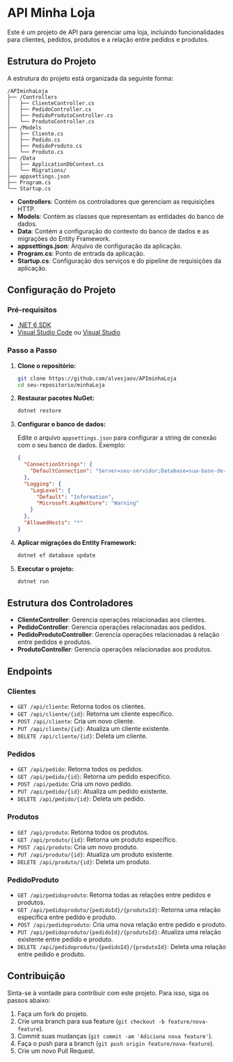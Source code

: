 # API Minha Loja

Este é um projeto de API para gerenciar uma loja, incluindo funcionalidades para clientes, pedidos, produtos e a relação entre pedidos e produtos.

## Estrutura do Projeto

A estrutura do projeto está organizada da seguinte forma:

```
/APIminhaLoja
├── /Controllers
│   ├── ClienteController.cs
│   ├── PedidoController.cs
│   ├── PedidoProdutoController.cs
│   └── ProdutoController.cs
├── /Models
│   ├── Cliente.cs
│   ├── Pedido.cs
│   ├── PedidoProduto.cs
│   └── Produto.cs
├── /Data
│   ├── ApplicationDbContext.cs
│   └── Migrations/
├── appsettings.json
├── Program.cs
└── Startup.cs
```

- **Controllers**: Contém os controladores que gerenciam as requisições HTTP.
- **Models**: Contém as classes que representam as entidades do banco de dados.
- **Data**: Contém a configuração do contexto do banco de dados e as migrações do Entity Framework.
- **appsettings.json**: Arquivo de configuração da aplicação.
- **Program.cs**: Ponto de entrada da aplicação.
- **Startup.cs**: Configuração dos serviços e do pipeline de requisições da aplicação.


## Configuração do Projeto

### Pré-requisitos

- [.NET 6 SDK](https://dotnet.microsoft.com/download/dotnet/6.0)
- [Visual Studio Code](https://code.visualstudio.com/) ou [Visual Studio](https://visualstudio.microsoft.com/)

### Passo a Passo

1. **Clone o repositório:**

    ```sh
    git clone https://github.com/alvesjaov/APIminhaLoja
    cd seu-repositorio/minhaLoja
    ```

2. **Restaurar pacotes NuGet:**

    ```sh
    dotnet restore
    ```

3. **Configurar o banco de dados:**

    Edite o arquivo `appsettings.json` para configurar a string de conexão com o seu banco de dados. Exemplo:

    ```json
    {
      "ConnectionStrings": {
        "DefaultConnection": "Server=seu-servidor;Database=sua-base-de-dados;User Id=seu-usuario;Password=sua-senha;"
      },
      "Logging": {
        "LogLevel": {
          "Default": "Information",
          "Microsoft.AspNetCore": "Warning"
        }
      },
      "AllowedHosts": "*"
    }
    ```

4. **Aplicar migrações do Entity Framework:**

    ```sh
    dotnet ef database update
    ```

5. **Executar o projeto:**

    ```sh
    dotnet run
    ```

## Estrutura dos Controladores

- **ClienteController**: Gerencia operações relacionadas aos clientes.
- **PedidoController**: Gerencia operações relacionadas aos pedidos.
- **PedidoProdutoController**: Gerencia operações relacionadas à relação entre pedidos e produtos.
- **ProdutoController**: Gerencia operações relacionadas aos produtos.

## Endpoints

### Clientes

- `GET /api/cliente`: Retorna todos os clientes.
- `GET /api/cliente/{id}`: Retorna um cliente específico.
- `POST /api/cliente`: Cria um novo cliente.
- `PUT /api/cliente/{id}`: Atualiza um cliente existente.
- `DELETE /api/cliente/{id}`: Deleta um cliente.

### Pedidos

- `GET /api/pedido`: Retorna todos os pedidos.
- `GET /api/pedido/{id}`: Retorna um pedido específico.
- `POST /api/pedido`: Cria um novo pedido.
- `PUT /api/pedido/{id}`: Atualiza um pedido existente.
- `DELETE /api/pedido/{id}`: Deleta um pedido.

### Produtos

- `GET /api/produto`: Retorna todos os produtos.
- `GET /api/produto/{id}`: Retorna um produto específico.
- `POST /api/produto`: Cria um novo produto.
- `PUT /api/produto/{id}`: Atualiza um produto existente.
- `DELETE /api/produto/{id}`: Deleta um produto.

### PedidoProduto

- `GET /api/pedidoproduto`: Retorna todas as relações entre pedidos e produtos.
- `GET /api/pedidoproduto/{pedidoId}/{produtoId}`: Retorna uma relação específica entre pedido e produto.
- `POST /api/pedidoproduto`: Cria uma nova relação entre pedido e produto.
- `PUT /api/pedidoproduto/{pedidoId}/{produtoId}`: Atualiza uma relação existente entre pedido e produto.
- `DELETE /api/pedidoproduto/{pedidoId}/{produtoId}`: Deleta uma relação entre pedido e produto.

## Contribuição

Sinta-se à vontade para contribuir com este projeto. Para isso, siga os passos abaixo:

1. Faça um fork do projeto.
2. Crie uma branch para sua feature (`git checkout -b feature/nova-feature`).
3. Commit suas mudanças (`git commit -am 'Adiciona nova feature'`).
4. Faça o push para a branch (`git push origin feature/nova-feature`).
5. Crie um novo Pull Request.
